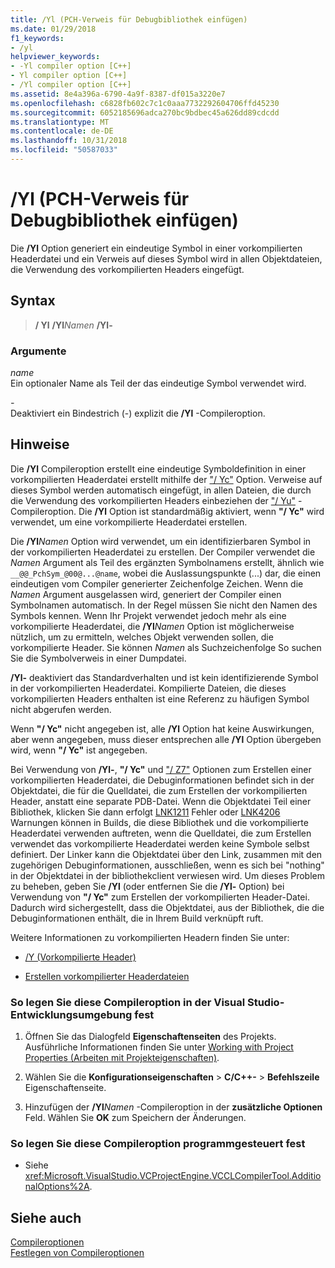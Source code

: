 ```yaml
---
title: /Yl (PCH-Verweis für Debugbibliothek einfügen)
ms.date: 01/29/2018
f1_keywords:
- /yl
helpviewer_keywords:
- -Yl compiler option [C++]
- Yl compiler option [C++]
- /Yl compiler option [C++]
ms.assetid: 8e4a396a-6790-4a9f-8387-df015a3220e7
ms.openlocfilehash: c6828fb602c7c1c0aaa7732292604706ffd45230
ms.sourcegitcommit: 6052185696adca270bc9bdbec45a626dd89cdcdd
ms.translationtype: MT
ms.contentlocale: de-DE
ms.lasthandoff: 10/31/2018
ms.locfileid: "50587033"
---
```

# <a name="yl-inject-pch-reference-for-debug-library"></a>/Yl (PCH-Verweis für Debugbibliothek einfügen)

Die **/Yl** Option generiert ein eindeutige Symbol in einer vorkompilierten Headerdatei und ein Verweis auf dieses Symbol wird in allen Objektdateien, die Verwendung des vorkompilierten Headers eingefügt.

## <a name="syntax"></a>Syntax

>**/ Yl**
> **/Yl**_Namen_
> **/Yl-**

### <a name="arguments"></a>Argumente

*name*<br/>
Ein optionaler Name als Teil der das eindeutige Symbol verwendet wird.

*\-*<br/>
Deaktiviert ein Bindestrich (-) explizit die **/Yl** -Compileroption.

## <a name="remarks"></a>Hinweise

Die **/Yl** Compileroption erstellt eine eindeutige Symboldefinition in einer vorkompilierten Headerdatei erstellt mithilfe der ["/ Yc"](../../build/reference/yc-create-precompiled-header-file.md) Option. Verweise auf dieses Symbol werden automatisch eingefügt, in allen Dateien, die durch die Verwendung des vorkompilierten Headers einbeziehen der ["/ Yu"](../../build/reference/yu-use-precompiled-header-file.md) -Compileroption. Die **/Yl** Option ist standardmäßig aktiviert, wenn **"/ Yc"** wird verwendet, um eine vorkompilierte Headerdatei erstellen.

Die **/Yl**_Namen_ Option wird verwendet, um ein identifizierbaren Symbol in der vorkompilierten Headerdatei zu erstellen. Der Compiler verwendet die *Namen* Argument als Teil des ergänzten Symbolnamens erstellt, ähnlich wie `__@@_PchSym_@00@...@name`, wobei die Auslassungspunkte (...) dar, die einen eindeutigen vom Compiler generierter Zeichenfolge Zeichen. Wenn die *Namen* Argument ausgelassen wird, generiert der Compiler einen Symbolnamen automatisch. In der Regel müssen Sie nicht den Namen des Symbols kennen. Wenn Ihr Projekt verwendet jedoch mehr als eine vorkompilierte Headerdatei, die **/Yl**_Namen_ Option ist möglicherweise nützlich, um zu ermitteln, welches Objekt verwenden sollen, die vorkompilierte Header. Sie können *Namen* als Suchzeichenfolge So suchen Sie die Symbolverweis in einer Dumpdatei.

**/Yl-** deaktiviert das Standardverhalten und ist kein identifizierende Symbol in der vorkompilierten Headerdatei. Kompilierte Dateien, die dieses vorkompilierten Headers enthalten ist eine Referenz zu häufigen Symbol nicht abgerufen werden.

Wenn **"/ Yc"** nicht angegeben ist, alle **/Yl** Option hat keine Auswirkungen, aber wenn angegeben, muss dieser entsprechen alle **/Yl** Option übergeben wird, wenn **"/ Yc"** ist angegeben.

Bei Verwendung von **/Yl-**, **"/ Yc"** und ["/ Z7"](../../build/reference/z7-zi-zi-debug-information-format.md) Optionen zum Erstellen einer vorkompilierten Headerdatei, die Debuginformationen befindet sich in der Objektdatei, die für die Quelldatei, die zum Erstellen der vorkompilierten Header, anstatt eine separate PDB-Datei. Wenn die Objektdatei Teil einer Bibliothek, klicken Sie dann erfolgt [LNK1211](../../error-messages/tool-errors/linker-tools-error-lnk1211.md) Fehler oder [LNK4206](../../error-messages/tool-errors/linker-tools-warning-lnk4206.md) Warnungen können in Builds, die diese Bibliothek und die vorkompilierte Headerdatei verwenden auftreten, wenn die Quelldatei, die zum Erstellen verwendet das vorkompilierte Headerdatei werden keine Symbole selbst definiert. Der Linker kann die Objektdatei über den Link, zusammen mit den zugehörigen Debuginformationen, ausschließen, wenn es sich bei "nothing" in der Objektdatei in der bibliothekclient verwiesen wird. Um dieses Problem zu beheben, geben Sie **/Yl** (oder entfernen Sie die **/Yl-** Option) bei Verwendung von **"/ Yc"** zum Erstellen der vorkompilierten Header-Datei. Dadurch wird sichergestellt, dass die Objektdatei, aus der Bibliothek, die die Debuginformationen enthält, die in Ihrem Build verknüpft ruft.

Weitere Informationen zu vorkompilierten Headern finden Sie unter:

- [/Y (Vorkompilierte Header)](../../build/reference/y-precompiled-headers.md)

- [Erstellen vorkompilierter Headerdateien](../../build/reference/creating-precompiled-header-files.md)

### <a name="to-set-this-compiler-option-in-the-visual-studio-development-environment"></a>So legen Sie diese Compileroption in der Visual Studio-Entwicklungsumgebung fest

1. Öffnen Sie das Dialogfeld **Eigenschaftenseiten** des Projekts. Ausführliche Informationen finden Sie unter [Working with Project Properties (Arbeiten mit Projekteigenschaften)](../../ide/working-with-project-properties.md).

1. Wählen Sie die **Konfigurationseigenschaften** > **C/C++-** > **Befehlszeile** Eigenschaftenseite.

1. Hinzufügen der **/Yl**_Namen_ -Compileroption in der **zusätzliche Optionen** Feld. Wählen Sie **OK** zum Speichern der Änderungen.

### <a name="to-set-this-compiler-option-programmatically"></a>So legen Sie diese Compileroption programmgesteuert fest

- Siehe <xref:Microsoft.VisualStudio.VCProjectEngine.VCCLCompilerTool.AdditionalOptions%2A>.

## <a name="see-also"></a>Siehe auch

[Compileroptionen](../../build/reference/compiler-options.md)<br/>
[Festlegen von Compileroptionen](../../build/reference/setting-compiler-options.md)
